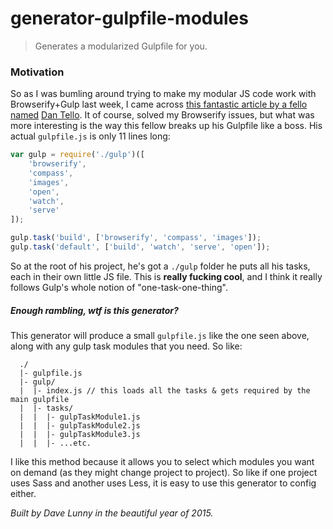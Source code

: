 # generator-gulpfile-modules
> Generates a modularized Gulpfile for you.


### Motivation

So as I was bumling around trying to make my modular JS code work with Browserify+Gulp last week, I came across [this fantastic article by a fello named](http://viget.com/extend/gulp-browserify-starter-faq) [Dan Tello](https://twitter.com/dantello5). It of course, solved my Browserify issues, but what was more interesting is the way this fellow breaks up his Gulpfile like a boss. His actual `gulpfile.js` is only 11 lines long:

```javascript
var gulp = require('./gulp')([
    'browserify',
    'compass',
    'images',
    'open',
    'watch',
    'serve'
]);

gulp.task('build', ['browserify', 'compass', 'images']);
gulp.task('default', ['build', 'watch', 'serve', 'open']);

```

So at the root of his project, he's got a `./gulp` folder he puts all his tasks, each in their own little JS file. This is **really fucking cool**, and I think it really follows Gulp's whole notion of "one-task-one-thing".

##### Enough rambling, wtf is this generator?

This generator will produce a small `gulpfile.js` like the one seen above, along with any gulp task modules that you need. So like:

```
  ./
  |- gulpfile.js
  |- gulp/
  |  |- index.js // this loads all the tasks & gets required by the main gulpfile
  |  |- tasks/
  |  |  |- gulpTaskModule1.js
  |  |  |- gulpTaskModule2.js
  |  |  |- gulpTaskModule3.js
  |  |  |- ...etc.
```

I like this method because it allows you to select which modules you want on demand (as they might change project to project). So like if one project uses Sass and another uses Less, it is easy to use this generator to config either.


*Built by Dave Lunny in the beautiful year of 2015.*



